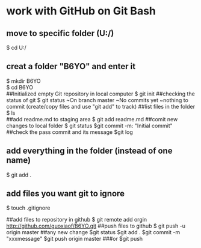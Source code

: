 # work with GitHub on Git Bash

## move to specific folder (U:/)
$ cd U:/
## creat a folder "B6YO" and enter it
$ mkdir B6YO  
$ cd B6YO  
##Initialized empty Git repository in local computer
$ git init 
##checking the status of git
$ git status 
  ~On branch master
  ~No commits yet
  ~nothing to commit (create/copy files and use "git add" to track)
##list files in the folder
$ ls   
##add readme.md to staging area
$ git add readme.md 
##comit new changes to local folder
$ git status 
$git commit -m: "Initial commit"  
##check the pass commit and its message
$git log   
## add everything in the folder (instead of one name)
$ git add .  
## add files you want git to ignore
$ touch .gitignore 

##add files to repository in github
$ git remote add orgin http://github.com/guoxiaof/B6YO.git 
##push files to github
$ git push -u origin master 
##any new change 
$git status
$git add .
$git commit -m "xxxmessage"
$git push origin master 
###or
$git push
